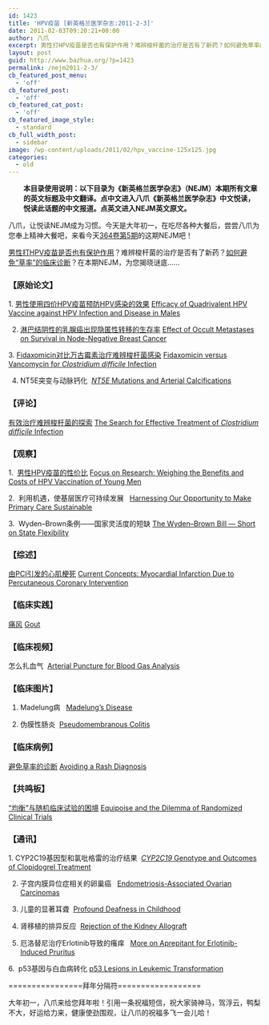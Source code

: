 ```yaml
---
id: 1423
title: 'HPV疫苗 [新英格兰医学杂志:2011-2-3]'
date: 2011-02-03T09:20:21+00:00
author: 八爪
excerpt: 男性打HPV疫苗是否也有保护作用？难辨梭杆菌的治疗是否有了新药？如何避免草率的临床诊断？在本期NEJM，为您揭晓谜底……
layout: post
guid: http://www.bazhua.org/?p=1423
permalink: /nejm2011-2-3/
cb_featured_post_menu:
  - 'off'
cb_featured_post:
  - 'off'
cb_featured_cat_post:
  - 'off'
cb_featured_image_style:
  - standard
cb_full_width_post:
  - sidebar
image: /wp-content/uploads/2011/02/hpv_vaccine-125x125.jpg
categories:
  - old
---
```

<p style="padding-left: 30px;">
  <strong>本目录使用说明：以下目录为《新英格兰医学杂志》（NEJM）本期所有文章的英文标题及中文翻译。点中文进入八爪《新英格兰医学杂志》中文悦读，悦读此话题的中文报道。点英文进入NEJM英文原文。</strong>
</p>

八爪，让悦读NEJM成为习惯。今天是大年初一，在吃尽各种大餐后，尝尝八爪为您奉上精神大餐吧，来看今天<a href="http://www.nejm.org/toc/nejm/364/5" target="_self">364卷第5期</a>的这期NEJM吧！

[男性打HPV疫苗是否也有保护作用](http://www.bazhua.org/2011/02/hpv-vaccine-man.html)？难辨梭杆菌的治疗是否有了新药？[如何避免“草率”的临床诊断](http://www.bazhua.org/2011/02/avoiding-a-rash-diagnosis.html)？在本期NEJM，为您揭晓谜底……

### 【原始论文】

1. [男性使用四价HPV疫苗预防HPV感染的效果](http://www.bazhua.org/2011/02/hpv-vaccine-man.html) [Efficacy of Quadrivalent HPV Vaccine against HPV Infection and Disease in Males](http://www.nejm.org/doi/full/10.1056/NEJMoa0909537)

2. [淋巴结阴性的乳腺癌出现隐匿性转移的生存率](http://www.bazhua.org/2011/02/occult-metastases.html) [Effect of Occult Metastases on Survival in Node-Negative Breast Cancer](http://www.nejm.org/doi/full/10.1056/NEJMoa1008108)

3. [Fidaxomicin对比万古霉素治疗难辨梭杆菌感染](http://www.bazhua.org/2011/02/fidaxomicin.html) [Fidaxomicin versus Vancomycin for _Clostridium difficile_ Infection](http://www.nejm.org/doi/full/10.1056/NEJMoa0910812)

4. NT5E突变与动脉钙化  [_NT5E_ Mutations and Arterial Calcifications](http://www.nejm.org/doi/full/10.1056/NEJMoa0912923)

### 【评论】

[有效治疗难辨梭杆菌的探索](http://www.bazhua.org/2011/02/fidaxomicin.html) [The Search for Effective Treatment of _Clostridium difficile_ Infection](http://www.nejm.org/doi/full/10.1056/NEJMe1013236)

### 【观察】

1.  [男性HPV疫苗的性价比](http://www.bazhua.org/2011/02/hpv-vaccine-man.html) [Focus on Research: Weighing the Benefits and Costs of HPV Vaccination of Young Men](http://www.nejm.org/doi/full/10.1056/NEJMp1012246)

2.  利用机遇，使基层医疗可持续发展   [Harnessing Our Opportunity to Make Primary Care Sustainable](http://www.nejm.org/doi/full/10.1056/NEJMp1014256)

3.  Wyden–Brown条例——国家灵活度的短缺 [The Wyden–Brown Bill — Short on State Flexibility](http://www.nejm.org/doi/full/10.1056/NEJMp1013277)

### 【综述】

[由PCI引发的心肌梗死](http://www.bazhua.org/2011/02/pci.html) [Current Concepts: Myocardial Infarction Due to Percutaneous Coronary Intervention](http://www.nejm.org/doi/full/10.1056/NEJMra0912134)

### 【临床实践】

[痛风](http://www.bazhua.org/2011/02/gout.html) [Gout](http://www.nejm.org/doi/full/10.1056/NEJMcp1001124)

### 【临床视频】

怎么扎血气  [Arterial Puncture for Blood Gas Analysis](http://www.nejm.org/doi/full/10.1056/NEJMvcm0803851)

### 【临床图片】

1. Madelung病   [Madelung&#8217;s Disease](http://www.nejm.org/doi/full/10.1056/NEJMicm1003531)

2. 伪膜性肠炎  [Pseudomembranous Colitis](http://www.nejm.org/doi/full/10.1056/NEJMicm1004244)

### 【临床病例】

[避免草率的诊断](http://www.bazhua.org/2011/02/avoiding-a-rash-diagnosis.html) [Avoiding a Rash Diagnosis](http://www.nejm.org/doi/full/10.1056/NEJMcps0906691)

### 【共鸣板】

[“均衡”与随机临床试验的困境](http://www.bazhua.org/2011/02/equipoise-in-clinical-trial.html) [Equipoise and the Dilemma of Randomized Clinical Trials](http://www.nejm.org/doi/full/10.1056/NEJMsb1011301)

### 【通讯】

1. CYP2C19基因型和氯吡格雷的治疗结果  [_CYP2C19_ Genotype and Outcomes of Clopidogrel Treatment](http://www.nejm.org/doi/full/10.1056/NEJMc1013331)

2. 子宫内膜异位症相关的卵巢癌   [Endometriosis-Associated Ovarian Carcinomas](http://www.nejm.org/doi/full/10.1056/NEJMc1012780)

3. 儿童的显著耳聋  [Profound Deafness in Childhood](http://www.nejm.org/doi/full/10.1056/NEJMc1012436)

4. 肾移植的排异反应  [Rejection of the Kidney Allograft](http://www.nejm.org/doi/full/10.1056/NEJMc1012440)

5. 厄洛替尼治疗Erlotinib导致的瘙痒   [More on Aprepitant for Erlotinib-Induced Pruritus](http://www.nejm.org/doi/full/10.1056/NEJMc1013027)

6.  p53基因与白血病转化 [p53 Lesions in Leukemic Transformation](http://www.nejm.org/doi/full/10.1056/NEJMc1012718)

================拜年分隔符==================

大年初一，八爪来给您拜年啦！引用一条祝福短信，祝大家骑神马，驾浮云，鸭梨不大，好运给力来，健康使劲围观，让八爪的祝福多飞一会儿哈！
